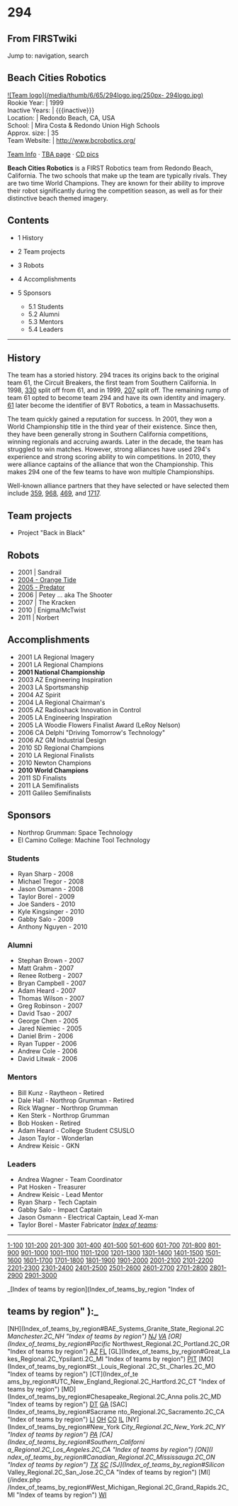 # 294

## From FIRSTwiki

Jump to: navigation, search

## Beach Cities Robotics

[![Team logo](/media/thumb/6/65/294logo.jpg/250px-
294logo.jpg)](Image:294logo.jpg "Team logo")<br>
Rookie Year: | 1999<br>
Inactive Years: | {{{inactive}}}<br>
Location: | Redondo Beach, CA, USA<br>
School: | Mira Costa & Redondo Union High Schools<br>
Approx. size: | 35<br>
Team Website: | <http://www.bcrobotics.org/>

[Team Info](http://frclinks.appspot.com/t/294 "http://frclinks.appspot.com/t/294") · [TBA page](http://www.thebluealliance.com/team/294 "http://www.thebluealliance.com/team/294") · [CD pics](http://www.chiefdelphi.com/media/photos/tags/frc294 "http://www.chiefdelphi.com/media/photos/tags/frc294")

**Beach Cities Robotics** is a FIRST Robotics team from Redondo Beach, California. The two schools that make up the team are typically rivals. They are two time World Champions. They are known for their ability to improve their robot significantly during the competition season, as well as for their distinctive beach themed imagery.

## Contents

- 1 History
- 2 Team projects
- 3 Robots
- 4 Accomplishments
- 5 Sponsors

  - 5.1 Students
  - 5.2 Alumni
  - 5.3 Mentors
  - 5.4 Leaders

--------------------------------------------------------------------------------

## History

The team has a storied history. 294 traces its origins back to the original team 61, the Circuit Breakers, the first team from Southern California. In 1998, [330](330 "330") split off from 61, and in 1999, [207](207 "207") split off. The remaining rump of team 61 opted to become team 294 and have its own identity and imagery. [61](61 "61") later become the identifier of BVT Robotics, a team in Massachusetts.

The team quickly gained a reputation for success. In 2001, they won a World Championship title in the third year of their existence. Since then, they have been generally strong in Southern California competitions, winning regionals and accruing awards. Later in the decade, the team has struggled to win matches. However, strong alliances have used 294's experience and strong scoring ability to win competitions. In 2010, they were alliance captains of the alliance that won the Championship. This makes 294 one of the few teams to have won multiple Championships.

Well-known alliance partners that they have selected or have selected them include [359](359 "359"), [968](968 "968"), [469](469 "469"), and [1717](1717 "1717").

## Team projects

- Project "Back in Black"

## Robots

- 2001 | Sandrail
- [2004 - Orange Tide](Orange_Tide_%28294%29 "Orange Tide \(294\)")
- [2005 - Predator](Predator_%28294%29 "Predator \(294\)")
- 2006 | Petey ... aka The Shooter
- 2007 | The Kracken
- 2010 | Enigma/McTwist
- 2011 | Norbert

## Accomplishments

- 2001 LA Regional Imagery
- 2001 LA Regional Champions
- **2001 National Championship**
- 2003 AZ Engineering Inspiration
- 2003 LA Sportsmanship
- 2004 AZ Spirit
- 2004 LA Regional Chairman's
- 2005 AZ Radioshack Innovation in Control
- 2005 LA Engineering Inspiration
- 2005 LA Woodie Flowers Finalist Award (LeRoy Nelson)
- 2006 CA Delphi "Driving Tomorrow's Technology"
- 2006 AZ GM Industrial Design
- 2010 SD Regional Champions
- 2010 LA Regional Finalists
- 2010 Newton Champions
- **2010 World Champions**
- 2011 SD Finalists
- 2011 LA Semifinalists
- 2011 Galileo Semifinalists

## Sponsors

- Northrop Grumman: Space Technology
- El Camino College: Machine Tool Technology

### Students

- Ryan Sharp - 2008
- Michael Tregor - 2008
- Jason Osmann - 2008
- Taylor Borel - 2009
- Joe Sanders - 2010
- Kyle Kingsinger - 2010
- Gabby Salo - 2009
- Anthony Nguyen - 2010

### Alumni

- Stephan Brown - 2007
- Matt Grahm - 2007
- Renee Rotberg - 2007
- Bryan Campbell - 2007
- Adam Heard - 2007
- Thomas Wilson - 2007
- Greg Robinson - 2007
- David Tsao - 2007
- George Chen - 2005
- Jared Niemiec - 2005
- Daniel Brim - 2006
- Ryan Tupper - 2006
- Andrew Cole - 2006
- David Litwak - 2006

### Mentors

- Bill Kunz - Raytheon - Retired
- Dale Hall - Northrop Grumman - Retired
- Rick Wagner - Northrop Grumman
- Ken Sterk - Northrop Grumman
- Bob Hosken - Retired
- Adam Heard - College Student CSUSLO
- Jason Taylor - Wonderlan
- Andrew Keisic - GKN

### Leaders

- Andrea Wagner - Team Coordinator
- Pat Hosken - Treasurer
- Andrew Keisic - Lead Mentor
- Ryan Sharp - Tech Captain
- Gabby Salo - Impact Captain
- Jason Osmann - Electrical Captain, Lead X-man
- Taylor Borel - Master Fabricator _[Index of teams](Index_of_teams "Index of teams"):_

--------------------------------------------------------------------------------

[1-100](Index_of_teams#1-100 "Index of teams") [101-200](Index_of_teams#101-200 "Index of teams") [201-300](Index_of_teams#201-300 "Index of teams") [301-400](Index_of_teams#301-400 "Index of teams") [401-500](Index_of_teams#401-500 "Index of teams") [501-600](Index_of_teams#501-600 "Index of teams") [601-700](Index_of_teams#601-700 "Index of teams") [701-800](Index_of_teams#701-800 "Index of teams") [801-900](Index_of_teams#801-900 "Index of teams") [901-1000](Index_of_teams#901-1000 "Index of teams") [1001-1100](Index_of_teams#1001-1100 "Index of teams") [1101-1200](Index_of_teams#1101-1200 "Index of teams") [1201-1300](Index_of_teams#1201-1300 "Index of teams") [1301-1400](Index_of_teams#1301-1400 "Index of teams") [1401-1500](Index_of_teams#1401-1500 "Index of teams") [1501-1600](Index_of_teams#1501-1600 "Index of teams") [1601-1700](Index_of_teams#1601-1700 "Index of teams") [1701-1800](Index_of_teams#1701-1800 "Index of teams") [1801-1900](Index_of_teams#1801-1900 "Index of teams") [1901-2000](Index_of_teams#1901-2000 "Index of teams") [2001-2100](Index_of_teams#2001-2100 "Index of teams") [2101-2200](Index_of_teams#2101-2200 "Index of teams") [2201-2300](Index_of_teams#2201-2300 "Index of teams") [2301-2400](Index_of_teams#2301-2400 "Index of teams") [2401-2500](Index_of_teams#2401-2500 "Index of teams") [2501-2600](Index_of_teams#2501-2600 "Index of teams") [2601-2700](Index_of_teams#2601-2700 "Index of teams") [2701-2800](Index_of_teams#2701-2800 "Index of teams") [2801-2900](Index_of_teams#2801-2900 "Index of teams") [2901-3000](Index_of_teams#2901-3000 "Index of teams")

_[Index of teams by region](Index_of_teams_by_region "Index of

## teams by region" ):_

[NH](Index_of_teams_by_region#BAE_Systems_Granite_State_Regional.2C
_Manchester.2C_NH "Index of teams by region") [NJ](Index_of_teams_by_region#New_Jersey_Regional.2C_Trenton.2C_NJ "Index of teams by region") [VA](Index_of_teams_by_region#NASA.2FVCU_Regional.2C_Richmond.2C_VA "Index of teams by region") [OR](Index_of_teams_by_region#Pacific_
Northwest_Regional.2C_Portland.2C_OR "Index of teams by region") [AZ](Index_of_teams_by_region#Arizona_Regional.2C_Phoenix.2C_AZ "Index of teams by region") [FL](Index_of_teams_by_region#Florida_Regional.2C_Orlando.2C_FL "Index of teams by region") [GL](Index_of_teams_by_region#Great_La
kes_Regional.2C_Ypsilanti.2C_MI "Index of teams by region") [PIT](Index_of_teams_by_region#Pittsburgh_Regional.2C_Pittsburgh.2C_PA "Index of
teams by region") [MO](Index_of_teams_by_region#St._Louis_Regional
.2C_St._Charles.2C_MO "Index of teams by region") [CT](Index_of_te
ams_by_region#UTC_New_England_Regional.2C_Hartford.2C_CT "Index of teams by
region") [MD](Index_of_teams_by_region#Chesapeake_Regional.2C_Anna
polis.2C_MD "Index of teams by region") [DT](Index_of_teams_by_region#Detroit_Regional.2C_Detroit.2C_MI "Index of teams by region") [GA](Index_of_teams_by_region#Peachtree_Regional.2C_Duluth.2C_GA "Index of teams by region") [SAC](Index_of_teams_by_region#Sacrame
nto_Regional.2C_Sacramento.2C_CA "Index of teams by region") [LI](Index_of_teams_by_region#SBPLI_Long_Island_Regional.2C_Brentwood.2C_NY "Index
of teams by region") [OH](Index_of_teams_by_region#Buckeye_Regional.2C_Cleveland.2C_OH "Index of teams by region") [CO](Index_of_teams_by_region#Colorado_Regional.2C_Denver.2C_CO "Index of teams by region") [IL](Index_of_teams_by_region#Midwest_Regional.2C_Evanston.2C_IL "Index of teams by region") [NY](Index_of_teams_by_region#New_York
_City_Regional.2C_New_York.2C_NY "Index of teams by region") [PA](Index_of_teams_by_region#Philadelphia_Regional.2C_Philadelphia.2C_PA "Index of
teams by region") [CA](Index_of_teams_by_region#Southern_Californi
a_Regional.2C_Los_Angeles.2C_CA "Index of teams by region") [ON](I
ndex_of_teams_by_region#Canadian_Regional.2C_Mississauga.2C_ON "Index of teams
by region") [TX](Index_of_teams_by_region#Lone_Star_Regional.2C_Houston.2C_TX "Index of teams by region") [SC](Index_of_teams_by_region#Palmetto_Regional.2C_Columbia.2C_SC "Index of teams by region") [SJ](Index_of_teams_by_region#Silicon_
Valley_Regional.2C_San_Jose.2C_CA "Index of teams by region") [MI](/index.php
/Index_of_teams_by_region#West_Michigan_Regional.2C_Grand_Rapids.2C_MI "Index
of teams by region") [WI](Index_of_teams_by_region#Wisconsin_Regional.2C_Milwaukee.2C_WI "Index of teams by region")
